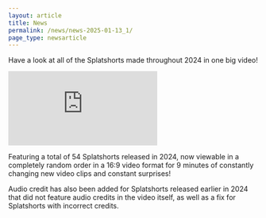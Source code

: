 ```yaml
---
layout: article
title: News
permalink: /news/news-2025-01-13_1/
page_type: newsarticle
---
```

  
Have a look at all of the Splatshorts made throughout 2024 in one big video!

<div class="embed-container">
  <iframe src="https://www.youtube.com/embed/2lH6xbOpOD8" frameborder="0" allowfullscreen></iframe>
</div>

Featuring a total of 54 Splatshorts released in 2024, now viewable in a completely random order in a 16:9 video format for 9 minutes of constantly changing new video clips and constant surprises!

Audio credit has also been added for Splatshorts released earlier in 2024 that did not feature audio credits in the video itself, as well as a fix for Splatshorts with incorrect credits.
